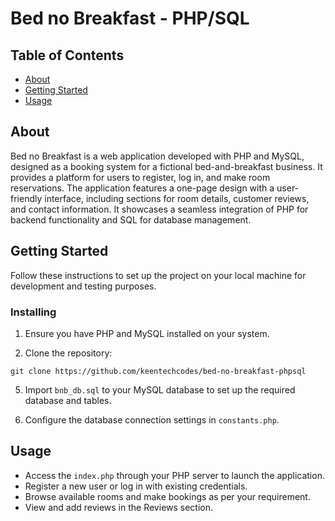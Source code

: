 # Bed no Breakfast - PHP/SQL

## Table of Contents
+ [About](#about)
+ [Getting Started](#getting_started)
+ [Usage](#usage)

## About <a name = "about"></a>
Bed no Breakfast is a web application developed with PHP and MySQL, designed as a booking system for a fictional bed-and-breakfast business. It provides a platform for users to register, log in, and make room reservations. The application features a one-page design with a user-friendly interface, including sections for room details, customer reviews, and contact information. It showcases a seamless integration of PHP for backend functionality and SQL for database management.

## Getting Started <a name = "getting_started"></a>
Follow these instructions to set up the project on your local machine for development and testing purposes.

### Installing
1. Ensure you have PHP and MySQL installed on your system.

3. Clone the repository:
```
git clone https://github.com/keentechcodes/bed-no-breakfast-phpsql
```

5. Import `bnb_db.sql` to your MySQL database to set up the required database and tables.

7. Configure the database connection settings in `constants.php`.

## Usage <a name = "usage"></a>
- Access the `index.php` through your PHP server to launch the application.
- Register a new user or log in with existing credentials.
- Browse available rooms and make bookings as per your requirement.
- View and add reviews in the Reviews section.

